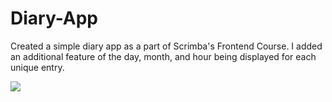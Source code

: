 # Diary-App
Created a simple diary app as a part of Scrimba's Frontend Course. I added an additional feature of the day, month, and hour being displayed for each unique entry.

<img src="https://media.giphy.com/media/hSXprUHgntXdcO3eQ2/giphy.gif"><br>
